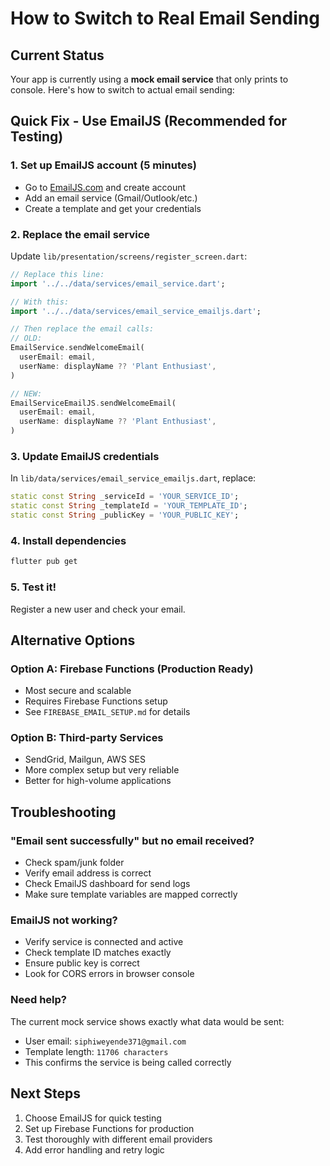 # How to Switch to Real Email Sending

## Current Status
Your app is currently using a **mock email service** that only prints to console. Here's how to switch to actual email sending:

## Quick Fix - Use EmailJS (Recommended for Testing)

### 1. Set up EmailJS account (5 minutes)
- Go to [EmailJS.com](https://www.emailjs.com/) and create account
- Add an email service (Gmail/Outlook/etc.)
- Create a template and get your credentials

### 2. Replace the email service
Update `lib/presentation/screens/register_screen.dart`:

```dart
// Replace this line:
import '../../data/services/email_service.dart';

// With this:
import '../../data/services/email_service_emailjs.dart';

// Then replace the email calls:
// OLD:
EmailService.sendWelcomeEmail(
  userEmail: email,
  userName: displayName ?? 'Plant Enthusiast',
)

// NEW:
EmailServiceEmailJS.sendWelcomeEmail(
  userEmail: email,
  userName: displayName ?? 'Plant Enthusiast',
)
```

### 3. Update EmailJS credentials
In `lib/data/services/email_service_emailjs.dart`, replace:
```dart
static const String _serviceId = 'YOUR_SERVICE_ID';
static const String _templateId = 'YOUR_TEMPLATE_ID';  
static const String _publicKey = 'YOUR_PUBLIC_KEY';
```

### 4. Install dependencies
```bash
flutter pub get
```

### 5. Test it!
Register a new user and check your email.

## Alternative Options

### Option A: Firebase Functions (Production Ready)
- Most secure and scalable
- Requires Firebase Functions setup
- See `FIREBASE_EMAIL_SETUP.md` for details

### Option B: Third-party Services
- SendGrid, Mailgun, AWS SES
- More complex setup but very reliable
- Better for high-volume applications

## Troubleshooting

### "Email sent successfully" but no email received?
- Check spam/junk folder
- Verify email address is correct
- Check EmailJS dashboard for send logs
- Make sure template variables are mapped correctly

### EmailJS not working?
- Verify service is connected and active
- Check template ID matches exactly
- Ensure public key is correct
- Look for CORS errors in browser console

### Need help?
The current mock service shows exactly what data would be sent:
- User email: `siphiweyende371@gmail.com`
- Template length: `11706 characters`
- This confirms the service is being called correctly

## Next Steps
1. Choose EmailJS for quick testing
2. Set up Firebase Functions for production
3. Test thoroughly with different email providers
4. Add error handling and retry logic
